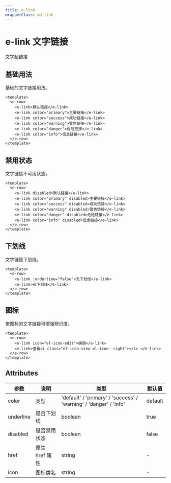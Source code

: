 ```yaml
---
title: e-link
wrapperClass: md-link
---
```


# e-link 文字链接

文字超链接

## 基础用法

基础的文字链接用法。

```vue demo
<template>
  <e-row>
    <e-link>默认链接</e-link>
    <e-link color="primary">主要链接</e-link>
    <e-link color="success">成功链接</e-link>
    <e-link color="warning">警告链接</e-link>
    <e-link color="danger">危险链接</e-link>
    <e-link color="info">信息链接</e-link>
  </e-row>
</template>
```

## 禁用状态

文字链接不可用状态。

```vue demo
<template>
  <e-row>
    <e-link disabled>默认链接</e-link>
    <e-link color="primary" disabled>主要链接</e-link>
    <e-link color="success" disabled>成功链接</e-link>
    <e-link color="warning" disabled>警告链接</e-link>
    <e-link color="danger" disabled>危险链接</e-link>
    <e-link color="info" disabled>信息链接</e-link>
  </e-row>
</template>
```

## 下划线

文字链接下划线。

```vue demo
<template>
  <e-row>
    <e-link :underline="false">无下划线</e-link>
    <e-link>有下划线</e-link>
  </e-row>
</template>
```

## 图标

带图标的文字链接可增强辨识度。

```vue demo
<template>
  <e-row>
    <e-link icon="el-icon-edit">编辑</e-link>
    <e-link>查看<i class="el-icon-view el-icon--right"></i> </e-link>
  </e-row>
</template>
```

## Attributes

| 参数      | 说明           | 类型                                                              | 默认值  |
| --------- | -------------- | ----------------------------------------------------------------- | ------- |
| color     | 类型           | 'default' / 'primary' / 'success' / 'warning' / 'danger' / 'info' | default |
| underline | 是否下划线     | boolean                                                           | true    |
| disabled  | 是否禁用状态   | boolean                                                           | false   |
| href      | 原生 href 属性 | string                                                            | -       |
| icon      | 图标类名       | string                                                            | -       |
